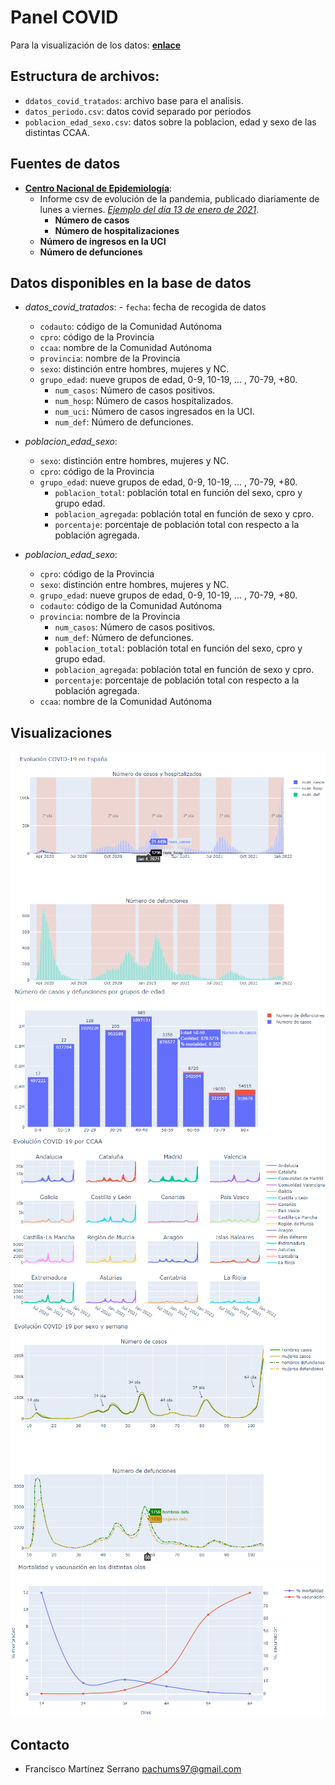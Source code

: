 # Panel COVID
Para la visualización de los datos: **[enlace](https://nbviewer.org/github/pachums/python_projects/blob/main/Covid_19/resumen_covid.ipynb)**

## Estructura de archivos:
- `ddatos_covid_tratados`: archivo base para el analisis.
- `datos_periodo.csv`: datos covid separado por periodos
- `poblacion_edad_sexo.csv`: datos sobre la poblacion, edad y sexo de las distintas CCAA.

## Fuentes de datos
- **[Centro Nacional de Epidemiología](https://cnecovid.isciii.es/)**:
    - Informe csv de evolución de la pandemia, publicado diariamente de lunes a viernes. *[Ejemplo del día 13 de enero de 2021](https://cnecovid.isciii.es/covid19/resources/casos_hosp_uci_def_sexo_edad_provres.csv)*.
        - **Número de casos**
        - **Número de hospitalizaciones**
	- **Número de ingresos en la UCI**
	- **Número de defunciones**
    
## Datos disponibles en la base de datos
- *datos_covid_tratados*:
        - `fecha`: fecha de recogida de datos
	- `codauto`: código de la Comunidad Autónoma
	- `cpro`: código de la Provincia
	- `ccaa`: nombre de la Comunidad Autónoma
	- `provincia`: nombre de la Provincia
	- `sexo`: distinción entre hombres, mujeres y NC.
	- `grupo_edad`: nueve grupos de edad, 0-9, 10-19, ... , 70-79, +80.
        - `num_casos`: Número de casos positivos.
        - `num_hosp`: Número de casos hospitalizados.
        - `num_uci`: Número de casos ingresados en la UCI.
        - `num_def`: Número de defunciones.

- *poblacion_edad_sexo*:
	- `sexo`: distinción entre hombres, mujeres y NC.
	- `cpro`: código de la Provincia
	- `grupo_edad`: nueve grupos de edad, 0-9, 10-19, ... , 70-79, +80.
        - `poblacion_total`: población total en función del sexo, cpro y grupo edad.
        - `poblacion_agregada`: población total en función de sexo y cpro.
        - `porcentaje`: porcentaje de población total con respecto a la población agregada.

- *poblacion_edad_sexo*:
	- `cpro`: código de la Provincia
	- `sexo`: distinción entre hombres, mujeres y NC.
	- `grupo_edad`: nueve grupos de edad, 0-9, 10-19, ... , 70-79, +80.
	- `codauto`: código de la Comunidad Autónoma
	- `provincia`: nombre de la Provincia
        - `num_casos`: Número de casos positivos.
        - `num_def`: Número de defunciones.
        - `poblacion_total`: población total en función del sexo, cpro y grupo edad.
        - `poblacion_agregada`: población total en función de sexo y cpro.
        - `porcentaje`: porcentaje de población total con respecto a la población agregada.
	- `ccaa`: nombre de la Comunidad Autónoma

## Visualizaciones

![datos temporales](imagenes/datos_temporal.png)
![datos por grupo de edad](imagenes/datos_gedad.png)
![datos por ccaa](imagenes/datos_ccaa.png)
![datos por sexo y semana](imagenes/datos_sexo.png)
![mortalidad y vacunación](imagenes/mortalidad_vacunacion.png)

## Contacto 
- Francisco Martínez Serrano <pachums97@gmail.com>